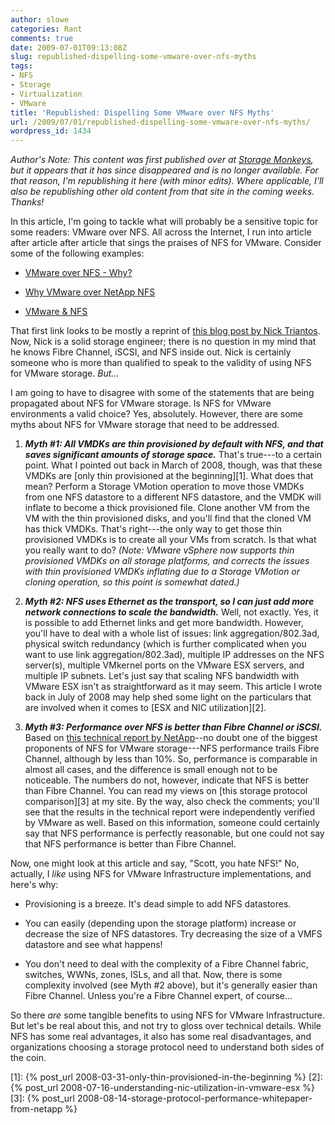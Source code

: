 ```yaml
---
author: slowe
categories: Rant
comments: true
date: 2009-07-01T09:13:08Z
slug: republished-dispelling-some-vmware-over-nfs-myths
tags:
- NFS
- Storage
- Virtualization
- VMware
title: 'Republished: Dispelling Some VMware over NFS Myths'
url: /2009/07/01/republished-dispelling-some-vmware-over-nfs-myths/
wordpress_id: 1434
---
```


_Author's Note: This content was first published over at [Storage Monkeys](http://www.storagemonkeys.com), but it appears that it has since disappeared and is no longer available. For that reason, I'm republishing it here (with minor edits). Where applicable, I'll also be republishing other old content from that site in the coming weeks. Thanks!_

In this article, I'm going to tackle what will probably be a sensitive topic for some readers: VMware over NFS. All across the Internet, I run into article after article after article that sings the praises of NFS for VMware. Consider some of the following examples:

* [VMware over NFS - Why?](http://www.vifaq.com/index.php?option=com_content&task=view&id=25&Itemid=2)

* [Why VMware over NetApp NFS](http://viroptics.blogspot.com/2007/11/why-vmware-over-netapp-nfs.html)

* [VMware & NFS](http://www.vm-aware.com/2008/02/28/vmware-nfs/)

That first link looks to be mostly a reprint of [this blog post by Nick Triantos](http://storagefoo.blogspot.com/2007/09/vmware-over-nfs.html). Now, Nick is a solid storage engineer; there is no question in my mind that he knows Fibre Channel, iSCSI, and NFS inside out. Nick is certainly someone who is more than qualified to speak to the validity of using NFS for VMware storage. _But..._

I am going to have to disagree with some of the statements that are being propagated about NFS for VMware storage. Is NFS for VMware environments a valid choice? Yes, absolutely. However, there are some myths about NFS for VMware storage that need to be addressed.

1. _**Myth #1: All VMDKs are thin provisioned by default with NFS, and that saves significant amounts of storage space.**_ That's true---to a certain point. What I pointed out back in March of 2008, though, was that these VMDKs are [only thin provisioned at the beginning][1]. What does that mean? Perform a Storage VMotion operation to move those VMDKs from one NFS datastore to a different NFS datastore, and the VMDK will inflate to become a thick provisioned file. Clone another VM from the VM with the thin provisioned disks, and you'll find that the cloned VM has thick VMDKs. That's right---the only way to get those thin provisioned VMDKs is to create all your VMs from scratch. Is that what you really want to do? _(Note: VMware vSphere now supports thin provisioned VMDKs on all storage platforms, and corrects the issues with thin provisioned VMDKs inflating due to a Storage VMotion or cloning operation, so this point is somewhat dated.)_

2. _**Myth #2: NFS uses Ethernet as the transport, so I can just add more network connections to scale the bandwidth.**_ Well, not exactly. Yes, it is possible to add Ethernet links and get more bandwidth. However, you'll have to deal with a whole list of issues: link aggregation/802.3ad, physical switch redundancy (which is further complicated when you want to use link aggregation/802.3ad), multiple IP addresses on the NFS server(s), multiple VMkernel ports on the VMware ESX servers, and multiple IP subnets. Let's just say that scaling NFS bandwidth with VMware ESX isn't as straightforward as it may seem. This article I wrote back in July of 2008 may help shed some light on the particulars that are involved when it comes to [ESX and NIC utilization][2].

3. _**Myth #3: Performance over NFS is better than Fibre Channel or iSCSI.**_ Based on [this technical report by NetApp](http://media.netapp.com/documents/tr-3697.pdf)--no doubt one of the biggest proponents of NFS for VMware storage---NFS performance trails Fibre Channel, although by less than 10%. So, performance is comparable in almost all cases, and the difference is small enough not to be noticeable. The numbers do not, however, indicate that NFS is better than Fibre Channel. You can read my views on [this storage protocol comparison][3] at my site. By the way, also check the comments; you'll see that the results in the technical report were independently verified by VMware as well. Based on this information, someone could certainly say that NFS performance is perfectly reasonable, but one could not say that NFS performance is better than Fibre Channel.

Now, one might look at this article and say, "Scott, you hate NFS!" No, actually, I _like_ using NFS for VMware Infrastructure implementations, and here's why:

* Provisioning is a breeze. It's dead simple to add NFS datastores.

* You can easily (depending upon the storage platform) increase or decrease the size of NFS datastores. Try decreasing the size of a VMFS datastore and see what happens!

* You don't need to deal with the complexity of a Fibre Channel fabric, switches, WWNs, zones, ISLs, and all that. Now, there is some complexity involved (see Myth #2 above), but it's generally easier than Fibre Channel. Unless you're a Fibre Channel expert, of course...

So there _are_ some tangible benefits to using NFS for VMware Infrastructure. But let's be real about this, and not try to gloss over technical details. While NFS has some real advantages, it also has some real disadvantages, and organizations choosing a storage protocol need to understand both sides of the coin.

[1]: {% post_url 2008-03-31-only-thin-provisioned-in-the-beginning %}
[2]: {% post_url 2008-07-16-understanding-nic-utilization-in-vmware-esx %}
[3]: {% post_url 2008-08-14-storage-protocol-performance-whitepaper-from-netapp %}
